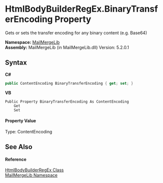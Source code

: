 # HtmlBodyBuilderRegEx.BinaryTransferEncoding Property 
 

Gets or sets the transfer encoding for any binary content (e.g. Base64)

**Namespace:**&nbsp;<a href="31c6ebbe-d683-7561-7308-5a5ee1f76bf5">MailMergeLib</a><br />**Assembly:**&nbsp;MailMergeLib (in MailMergeLib.dll) Version: 5.2.0.1

## Syntax

**C#**<br />
``` C#
public ContentEncoding BinaryTransferEncoding { get; set; }
```

**VB**<br />
``` VB
Public Property BinaryTransferEncoding As ContentEncoding
	Get
	Set
```


#### Property Value
Type: ContentEncoding

## See Also


#### Reference
<a href="f31ff461-e0a2-c8b2-5980-da96b3775527">HtmlBodyBuilderRegEx Class</a><br /><a href="31c6ebbe-d683-7561-7308-5a5ee1f76bf5">MailMergeLib Namespace</a><br />